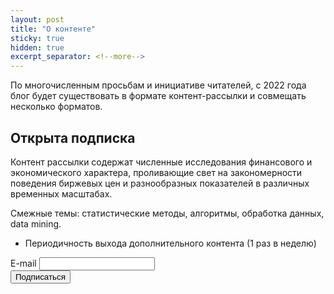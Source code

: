 ```yaml
---
layout: post
title: "О контенте"
sticky: true
hidden: true
excerpt_separator: <!--more-->
---
```


По многочисленным просьбам и инициативе читателей, с 2022 года блог будет существовать 
в формате контент-рассылки и совмещать несколько форматов.

<!--more-->

## Открыта подписка

Контент рассылки содержат численные исследования финансового и экономического характера, проливающие свет на закономерности поведения биржевых цен и разнообразных показателей в различных временных масштабах. 

Cмежные темы: статистические методы, алгоритмы, обработка данных, data mining.

- Периодичность выхода дополнительного контента (1 раз в неделю)
 


<form method="POST" action="https://cp.unisender.com/ru/subscribe?hash=6depdmqga8exdo6iksq5o1xazpj4w4saegmphg8fwi758zrs9f9oo" name="subscribtion_form">
    <div class="subscribe-form-item subscribe-form-item--input-email">
        <label class="subscribe-form-item__label subscribe-form-item__label--input-email subscribe-form-item__label--required">E-mail</label>
        <input class="subscribe-form-item__control subscribe-form-item__control--input-email" type="text" name="email" value="">
    </div>
    <div class="subscribe-form-item subscribe-form-item--btn-submit">
        <input class="subscribe-form-item__btn subscribe-form-item__btn--btn-submit" type="submit" value="Подписаться">
    </div>
    <input type="hidden" name="charset" value="UTF-8">
    <input type="hidden" name="default_list_id" value="1">
    <input type="hidden" name="overwrite" value="2">
    <input type="hidden" name="is_v5" value="1">
</form>




